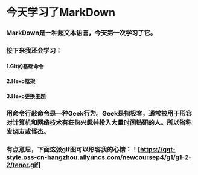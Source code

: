 # 今天学习了MarkDown  
### MarkDown是一种超文本语言，今天第一次学习了它。
### 接下来我还会学习：
#### 1.Git的基础命令
#### 2.Hexo框架
#### 3.Hexo更换主题
### 用命令行敲命令是一种Geek行为。Geek是指极客，通常被用于形容对计算机和网络技术有狂热兴趣并投入大量时间钻研的人。所以俗称发烧友或怪杰。
### 有点意思，下面这张gif图可以形容我的心情：！[https://qgt-style.oss-cn-hangzhou.aliyuncs.com/newcoursep4/g1/g1-2-2/tenor.gif]
